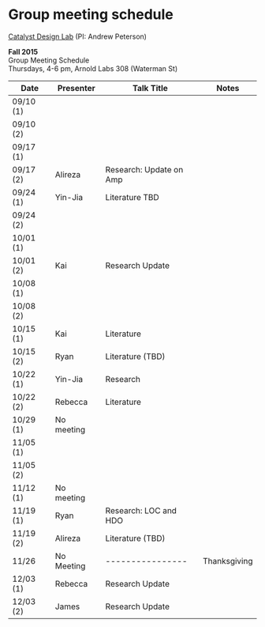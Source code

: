 # Group meeting schedule #
[Catalyst Design Lab](http://brown.edu/go/catalyst) (PI: Andrew Peterson)

**Fall 2015**  
Group Meeting Schedule  
Thursdays, 4-6 pm, Arnold Labs 308 (Waterman St)  


|   Date     |   Presenter   |   Talk Title                                              |   Notes   |
| ---------- | ------------- | --------------------------------------------------------- | --------- |
| 09/10 (1)  |               |                                                           |           |
| 09/10 (2)  |               |                                                           |           |
| 09/17 (1)  |               |                                                           |           |
| 09/17 (2)  | Alireza       |  Research: Update on Amp                                  |           |
| 09/24 (1)  | Yin-Jia       |  Literature TBD                               |           |
| 09/24 (2)  |               |                                                           |           |
| 10/01 (1)  |               |                                                           |           |
| 10/01 (2)  |  Kai             |   Research Update                                                        |           |
| 10/08 (1)  |               |                                                           |           |
| 10/08 (2)  |               |                                                           |           |
| 10/15 (1)  |   Kai            |    Literature                                                       |           |
| 10/15 (2)  |    Ryan       | Literature (TBD)                                          |           |
| 10/22 (1)  |   Yin-Jia     | Research                                      |           |
| 10/22 (2)  |    Rebecca    | Literature                                                |           |
| 10/29 (1)  |  No meeting   |                                                           |           |
| 11/05 (1)  |               |                                                           |           |
| 11/05 (2)  |               |                                                           |           |
| 11/12 (1)  |  No meeting   |                                                           |           |
| 11/19 (1)  |  Ryan         | Research: LOC and HDO                                     |           |
| 11/19 (2)  |  Alireza      | Literature (TBD)                                          |           |
| 11/26      | No Meeting    | ----------------                                          | Thanksgiving |
| 12/03 (1)  |    Rebecca    | Research Update                                           |           |
| 12/03 (2)  |    James      | Research Update                                           |           |